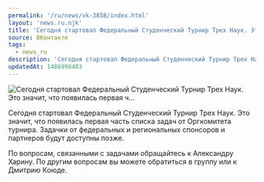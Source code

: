 ```yaml
---
permalink: '/ru/news/vk-3858/index.html'
layout: 'news.ru.njk'
title: 'Сегодня стартовал Федеральный Студенческий Турнир Трех Наук. Это значит, что появилась первая ч'
source: ВКонтакте
tags:
  - news_ru
description: 'Сегодня стартовал Федеральный Студенческий Турнир Трех Наук. Это значит, что появилась первая ч…'
updatedAt: 1486998403
---
```

![Сегодня стартовал Федеральный Студенческий Турнир Трех Наук. Это значит, что появилась первая ч…](https://sun9-26.userapi.com/impf/c637320/v637320501/34371/W7n6qS8EAGk.jpg?size=1280x777&quality=96&sign=a5e0e313315ffb257c20ebadf92dda8e&c_uniq_tag=uF0bbX3-1VEgGkiCenDFKfyxdj50oiDABvWihrnQ4xE&type=album)

Сегодня стартовал Федеральный Студенческий Турнир Трех Наук. Это значит, что появилась первая часть списка задач от Оргкомитета турнира. Задачки от федеральных и региональных спонсоров и партнеров будут доступны позже.

По вопросам, связанными с задачами обращайтесь к Александру Харину.
По другим вопросам вы можете обратиться в группу или к Дмитрию Коюде.
